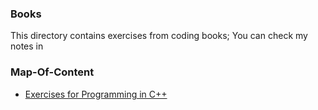 ### Books

This directory contains exercises from coding books; You can check my notes in 

### Map-Of-Content

- [Exercises for Programming in C++](cpp_exercises)
